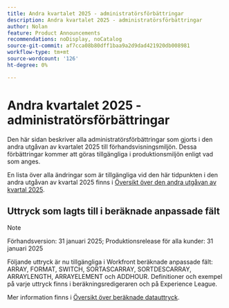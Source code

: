 ```yaml
---
title: Andra kvartalet 2025 - administratörsförbättringar
description: Andra kvartalet 2025 - administratörsförbättringar
author: Nolan
feature: Product Announcements
recommendations: noDisplay, noCatalog
source-git-commit: af7cca08b80dff1baa9a2d9dad421920db008981
workflow-type: tm+mt
source-wordcount: '126'
ht-degree: 0%

---
```


# Andra kvartalet 2025 - administratörsförbättringar

Den här sidan beskriver alla administratörsförbättringar som gjorts i den andra utgåvan av kvartalet 2025 till förhandsvisningsmiljön. Dessa förbättringar kommer att göras tillgängliga i produktionsmiljön enligt vad som anges.

En lista över alla ändringar som är tillgängliga vid den här tidpunkten i den andra utgåvan av kvartal 2025 finns i [Översikt över den andra utgåvan av kvartal 2025](/help/quicksilver/product-announcements/product-releases/25-q2-release-activity/25-q2-release-overview.md).

## Uttryck som lagts till i beräknade anpassade fält

>[!NOTE]
>
>Förhandsversion: 31 januari 2025; Produktionsrelease för alla kunder: 31 januari 2025

Följande uttryck är nu tillgängliga i Workfront beräknade anpassade fält: ARRAY, FORMAT, SWITCH, SORTASCARRAY, SORTDESCARRAY, ARRAYLENGTH, ARRAYELEMENT och ADDHOUR. Definitioner och exempel på varje uttryck finns i beräkningsredigeraren och på Experience League.

Mer information finns i [Översikt över beräknade datauttryck](/help/quicksilver/reports-and-dashboards/reports/calc-cstm-data-reports/calculated-data-expressions.md).
